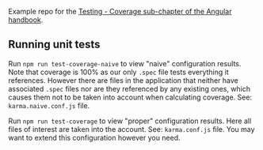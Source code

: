 Example repo for the [Testing - Coverage sub-chapter of the Angular handbook](https://infinum.com/handbook/frontend/angular/angular-guidelines-and-best-practices/testing#coverage).

## Running unit tests

Run `npm run test-coverage-naive` to view "naive" configuration results. Note that coverage is 100% as our only `.spec` file tests everything it references. However there are files in the application that neither have associated `.spec` files nor are they referenced by any existing ones, which causes them not to be taken into account when calculating coverage. See: `karma.naive.conf.js` file.

Run `npm run test-coverage` to view "proper" configuration results. Here all files of interest are taken into the account. See: `karma.conf.js` file. You may want to extend this configuration however you need.
